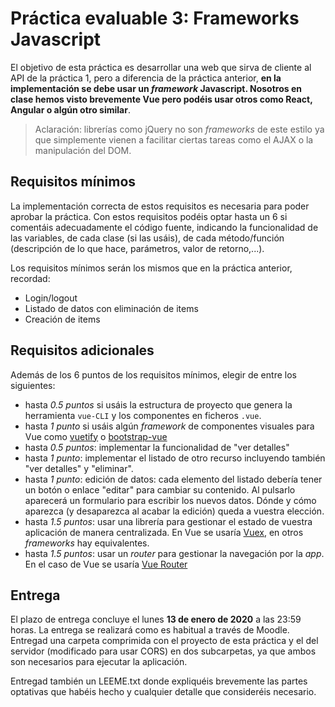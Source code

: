 # Práctica evaluable 3: Frameworks Javascript

El objetivo de esta práctica es desarrollar una web que sirva de cliente al API de la práctica 1, pero a diferencia de la práctica anterior, **en la implementación se debe usar un *framework* Javascript. Nosotros en clase hemos visto brevemente Vue pero podéis usar otros como React, Angular o algún otro similar**.

> Aclaración: librerías como jQuery no son *frameworks* de este estilo ya que simplemente vienen a facilitar ciertas tareas como el AJAX o la manipulación del DOM.

## Requisitos mínimos

La implementación correcta de estos requisitos es necesaria para poder aprobar la práctica. Con estos requisitos podéis optar hasta un 6 si comentáis adecuadamente el código fuente, indicando la funcionalidad de las variables, de cada clase (si las usáis), de cada método/función (descripción de lo que hace, parámetros, valor de retorno,...).

Los requisitos mínimos serán los mismos que en la práctica anterior, recordad:

- Login/logout
- Listado de datos con eliminación de items
- Creación de items

## Requisitos adicionales

Además de los 6 puntos de los requisitos mínimos, elegir de entre los siguientes:

- hasta *0.5 puntos* si usáis la estructura de proyecto que genera la herramienta `vue-CLI` y los componentes en ficheros `.vue`.
- hasta *1 punto* si usáis algún *framework* de componentes visuales para Vue como [vuetify](https://vuetifyjs.com/en/) o [bootstrap-vue](https://bootstrap-vue.js.org)
- hasta *0.5 puntos*: implementar la funcionalidad de "ver detalles" 
- hasta *1 punto*: implementar el listado de otro recurso incluyendo también "ver detalles" y "eliminar".
- hasta *1 punto*: edición de datos: cada elemento del listado debería tener un botón o enlace "editar" para cambiar su contenido. Al pulsarlo aparecerá un formulario para escribir los nuevos datos. Dónde y cómo aparezca (y desaparezca al acabar la edición) queda a vuestra elección.
- hasta *1.5 puntos*: usar una librería para gestionar el estado de vuestra aplicación de manera centralizada. En Vue se usaría [Vuex](https://vuex.vuejs.org), en otros *frameworks* hay equivalentes.
- hasta *1.5 puntos*: usar un *router* para gestionar la navegación por la *app*. En el caso de Vue se usaría [Vue Router](https://router.vuejs.org)


## Entrega

El plazo de entrega concluye el lunes **13 de enero de 2020** a las 23:59 horas. La entrega se realizará como es habitual a través de Moodle. Entregad una carpeta comprimida con el proyecto de esta práctica y el del servidor (modificado para usar CORS) en dos subcarpetas, ya que ambos son necesarios para ejecutar la aplicación. 

Entregad también un LEEME.txt donde expliquéis brevemente las partes optativas que habéis hecho y cualquier detalle que consideréis necesario.